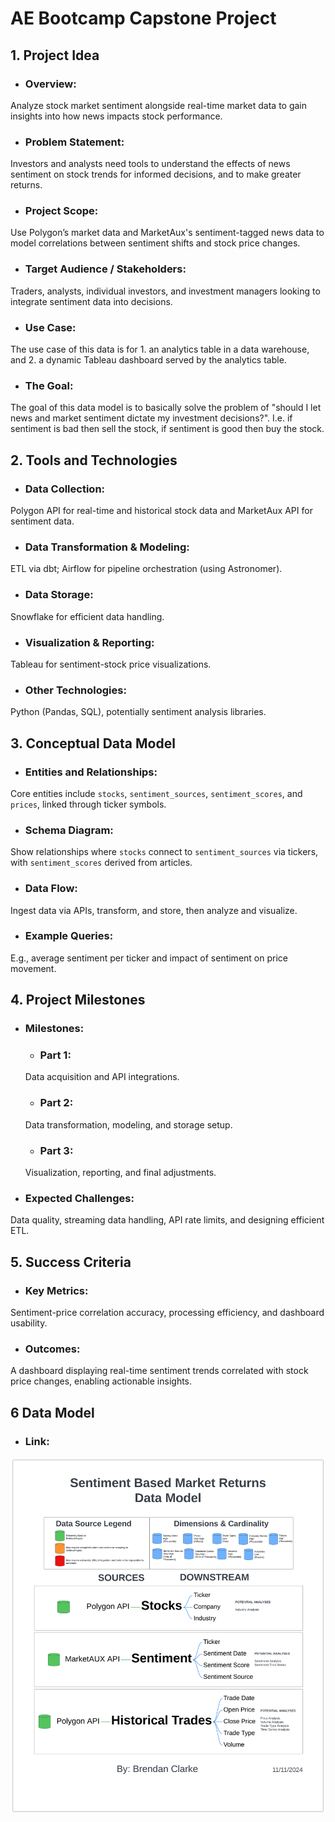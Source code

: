 # AE Bootcamp Capstone Project

## 1. Project Idea
   - ### **Overview**:
   Analyze stock market sentiment alongside real-time market data to gain insights into how news impacts stock performance.
   - ### **Problem Statement**:
   Investors and analysts need tools to understand the effects of news sentiment on stock trends for informed decisions, and to make greater returns.
   - ### **Project Scope**:
   Use Polygon’s market data and MarketAux's sentiment-tagged news data to model correlations between sentiment shifts and stock price changes.
   - ### **Target Audience / Stakeholders**:
   Traders, analysts, individual investors, and investment managers looking to integrate sentiment data into decisions.
   - ### **Use Case**:
   The use case of this data is for 1. an analytics table in a data warehouse, and 2. a dynamic Tableau dashboard served by the analytics table.
   - ### **The Goal**:
   The goal of this data model is to basically solve the problem of "should I let news and market sentiment dictate my investment decisions?". I.e. if sentiment is bad then sell the stock, if sentiment is good then buy the stock.

## 2. Tools and Technologies
   - ### **Data Collection**:
   Polygon API for real-time and historical stock data and MarketAux API for sentiment data.
   - ### **Data Transformation & Modeling**:
   ETL via dbt; Airflow for pipeline orchestration (using Astronomer).
   - ### **Data Storage**:
   Snowflake for efficient data handling.
   - ### **Visualization & Reporting**:
   Tableau for sentiment-stock price visualizations.
   - ### **Other Technologies**:
   Python (Pandas, SQL), potentially sentiment analysis libraries.

## 3. Conceptual Data Model
   - ### **Entities and Relationships**:
   Core entities include `stocks`, `sentiment_sources`, `sentiment_scores`, and `prices`, linked through ticker symbols.
   - ### **Schema Diagram**:
   Show relationships where `stocks` connect to `sentiment_sources` via tickers, with `sentiment_scores` derived from articles.
   - ### **Data Flow**:
   Ingest data via APIs, transform, and store, then analyze and visualize.
   - ### **Example Queries**:
   E.g., average sentiment per ticker and impact of sentiment on price movement.

## 4. Project Milestones
   - ### **Milestones**:
      - ### **Part 1**:
      Data acquisition and API integrations.
      - ### **Part 2**:
      Data transformation, modeling, and storage setup.
      - ### **Part 3**:
      Visualization, reporting, and final adjustments.
   - ### **Expected Challenges**:
   Data quality, streaming data handling, API rate limits, and designing efficient ETL.

## 5. Success Criteria
   - ### **Key Metrics**:
   Sentiment-price correlation accuracy, processing efficiency, and dashboard usability.
   - ### **Outcomes**:
   A dashboard displaying real-time sentiment trends correlated with stock price changes, enabling actionable insights.



## 6 Data Model
   - ### **Link**:
   ![DataModelImage](StockMarketSentimentPerformanceDataModel.png)
